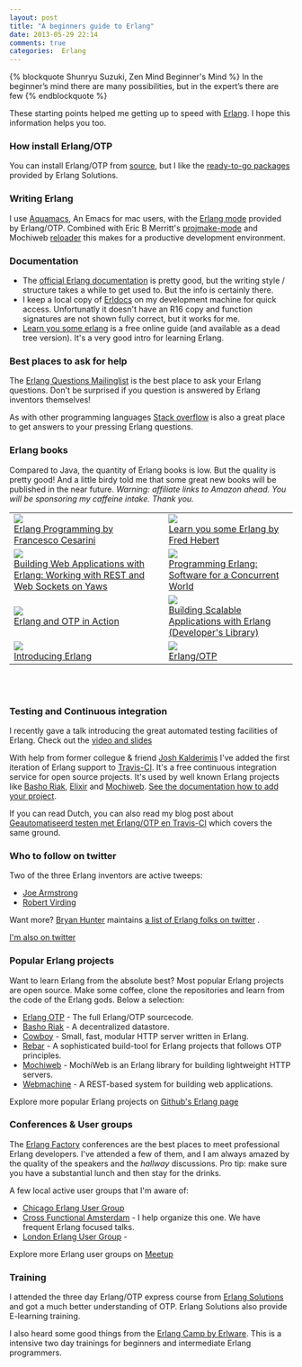 ```yaml
---
layout: post
title: "A beginners guide to Erlang"
date: 2013-05-29 22:14
comments: true
categories:  Erlang
---
```


{% blockquote Shunryu Suzuki, Zen Mind Beginner's Mind %}
In the beginner’s mind there are many possibilities, but in the expert’s there are few
{% endblockquote %}

These starting points helped me getting up to speed with [Erlang](http://www.erlang.org/). I hope this information helps you too.

### How install Erlang/OTP

You can install Erlang/OTP from [source](http://www.erlang.org/download.html), but I like the [ready-to-go packages](https://www.erlang-solutions.com/downloads/download-erlang-otp) provided by Erlang Solutions. 

### Writing Erlang

I use [Aquamacs](http://aquamacs.org/), An Emacs for mac users, with the [Erlang mode](http://www.erlang.org/doc/apps/tools/erlang_mode_chapter.html) provided by Erlang/OTP.  Combined with Eric B Merritt's [projmake-mode](https://github.com/ericbmerritt/projmake-mode) and Mochiweb [reloader](https://github.com/oinksoft/reloader) this makes for a productive development environment.

### Documentation

- The [official Erlang documentation](http://www.erlang.org/doc/) is pretty good, but the writing style / structure takes a while to get used to. But the info is certainly there.
- I keep a local copy of [Erldocs](http://erldocs.com/) on my development machine for quick access. Unfortunatly it doesn't have an R16 copy and function signatures are not shown fully correct, but it works for me.
- [Learn you some erlang](http://learnyousomeerlang.com/) is a free online guide (and available as a dead tree version). It's a very good intro for learning Erlang.

### Best places to ask for help

The [Erlang Questions Mailinglist](http://erlang.org/mailman/listinfo/erlang-questions) is the best place to ask your Erlang questions. Don't be surprised if you question is answered by Erlang inventors themselves!

As with other programming languages [Stack overflow](http://stackoverflow.com/questions/tagged/erlang) is also a great place to get answers to your pressing Erlang questions.


### Erlang books

Compared to Java, the quantity of Erlang books is low. But the quality is pretty good! And a little birdy told me that some great new books will be published in the near future. *Warning: affiliate links to Amazon ahead. You will be sponsoring my caffeine intake. Thank you.*

<table>
            <tr>
                <td>
                    <a href="http://www.amazon.com/gp/product/0596518188/ref=as_li_ss_il?ie=UTF8&camp=1789&creative=390957&creativeASIN=0596518188&linkCode=as2&tag=dotnettaxi-20"><img border="0" src="http://ws.assoc-amazon.com/widgets/q?_encoding=UTF8&ASIN=0596518188&Format=_SL160_&ID=AsinImage&MarketPlace=US&ServiceVersion=20070822&WS=1&tag=dotnettaxi-20" ></a><img src="http://www.assoc-amazon.com/e/ir?t=dotnettaxi-20&l=as2&o=1&a=0596518188" width="1" height="1" border="0" alt="" style="border:none !important; margin:0px !important;" />
                    <br />
                    <a href="http://www.amazon.com/gp/product/0596518188/ref=as_li_ss_tl?ie=UTF8&camp=1789&creative=390957&creativeASIN=0596518188&linkCode=as2&tag=dotnettaxi-20">Erlang Programming by Francesco Cesarini</a><img src="http://www.assoc-amazon.com/e/ir?t=dotnettaxi-20&l=as2&o=1&a=0596518188" width="1" height="1" border="0" alt="" style="border:none !important; margin:0px !important;" />
                </td>
                <td>
                    <a href="http://learnyousomeerlang.com"><img border="0" src="http://ws.assoc-amazon.com/widgets/q?_encoding=UTF8&ASIN=1593274351&Format=_SL110_&ID=AsinImage&MarketPlace=US&ServiceVersion=20070822&WS=1&tag=dotnettaxi-20" ></a><img src="http://www.assoc-amazon.com/e/ir?t=dotnettaxi-20&l=as2&o=1&a=1593274351" width="1" height="1" border="0" alt="" style="border:none !important; margin:0px !important;" />
                    <br />
                    <a href="http://learnyousomeerlang.com/">Learn you some Erlang by Fred Hebert</a><br />
                </td>
            </tr>
            <tr>
                <td>
                    <a href="http://www.amazon.com/gp/product/1449309968/ref=as_li_ss_il?ie=UTF8&camp=1789&creative=390957&creativeASIN=1449309968&linkCode=as2&tag=dotnettaxi-20"><img border="0" src="http://ws.assoc-amazon.com/widgets/q?_encoding=UTF8&ASIN=1449309968&Format=_SL160_&ID=AsinImage&MarketPlace=US&ServiceVersion=20070822&WS=1&tag=dotnettaxi-20" ></a><img src="http://www.assoc-amazon.com/e/ir?t=dotnettaxi-20&l=as2&o=1&a=1449309968" width="1" height="1" border="0" alt="" style="border:none !important; margin:0px !important;" />
                    <br />
                    <a href="http://www.amazon.com/gp/product/1449309968/ref=as_li_ss_tl?ie=UTF8&camp=1789&creative=390957&creativeASIN=1449309968&linkCode=as2&tag=dotnettaxi-20">Building Web Applications with Erlang: Working with REST and Web Sockets on Yaws</a><img src="http://www.assoc-amazon.com/e/ir?t=dotnettaxi-20&l=as2&o=1&a=1449309968" width="1" height="1" border="0" alt="" style="border:none !important; margin:0px !important;" />
                </td>
                <td>
                    <a href="http://www.amazon.com/gp/product/193435600X/ref=as_li_ss_il?ie=UTF8&camp=1789&creative=390957&creativeASIN=193435600X&linkCode=as2&tag=dotnettaxi-20"><img border="0" src="http://ws.assoc-amazon.com/widgets/q?_encoding=UTF8&ASIN=193435600X&Format=_SL160_&ID=AsinImage&MarketPlace=US&ServiceVersion=20070822&WS=1&tag=dotnettaxi-20" ></a><img src="http://www.assoc-amazon.com/e/ir?t=dotnettaxi-20&l=as2&o=1&a=193435600X" width="1" height="1" border="0" alt="" style="border:none !important; margin:0px !important;" />
                    <br />
                    <a href="http://www.amazon.com/gp/product/193435600X/ref=as_li_ss_tl?ie=UTF8&camp=1789&creative=390957&creativeASIN=193435600X&linkCode=as2&tag=dotnettaxi-20">Programming Erlang: Software for a Concurrent World</a><img src="http://www.assoc-amazon.com/e/ir?t=dotnettaxi-20&l=as2&o=1&a=193435600X" width="1" height="1" border="0" alt="" style="border:none !important; margin:0px !important;" />
                </td>
            </tr>
            <tr>
                <td>
                    <a href="http://www.amazon.com/gp/product/1933988789/ref=as_li_ss_il?ie=UTF8&camp=1789&creative=390957&creativeASIN=1933988789&linkCode=as2&tag=dotnettaxi-20"><img border="0" src="http://ws.assoc-amazon.com/widgets/q?_encoding=UTF8&ASIN=1933988789&Format=_SL160_&ID=AsinImage&MarketPlace=US&ServiceVersion=20070822&WS=1&tag=dotnettaxi-20" ></a><img src="http://www.assoc-amazon.com/e/ir?t=dotnettaxi-20&l=as2&o=1&a=1933988789" width="1" height="1" border="0" alt="" style="border:none !important; margin:0px !important;" />
                    <br />
                    <a href="http://www.amazon.com/gp/product/1933988789/ref=as_li_ss_tl?ie=UTF8&camp=1789&creative=390957&creativeASIN=1933988789&linkCode=as2&tag=dotnettaxi-20">Erlang and OTP in Action</a><img src="http://www.assoc-amazon.com/e/ir?t=dotnettaxi-20&l=as2&o=1&a=1933988789" width="1" height="1" border="0" alt="" style="border:none !important; margin:0px !important;" />
                </td>
                <td>
                    <a href="http://www.amazon.com/gp/product/0321636465/ref=as_li_ss_il?ie=UTF8&camp=1789&creative=390957&creativeASIN=0321636465&linkCode=as2&tag=dotnettaxi-20"><img border="0" src="http://ws.assoc-amazon.com/widgets/q?_encoding=UTF8&ASIN=0321636465&Format=_SL160_&ID=AsinImage&MarketPlace=US&ServiceVersion=20070822&WS=1&tag=dotnettaxi-20" ></a><img src="http://www.assoc-amazon.com/e/ir?t=dotnettaxi-20&l=as2&o=1&a=0321636465" width="1" height="1" border="0" alt="" style="border:none !important; margin:0px !important;" />
                    <br />
                    <a href="http://www.amazon.com/gp/product/0321636465/ref=as_li_ss_tl?ie=UTF8&camp=1789&creative=390957&creativeASIN=0321636465&linkCode=as2&tag=dotnettaxi-20">Building Scalable Applications with Erlang (Developer's Library)</a><img src="http://www.assoc-amazon.com/e/ir?t=dotnettaxi-20&l=as2&o=1&a=0321636465" width="1" height="1" border="0" alt="" style="border:none !important; margin:0px !important;" />
                </td>
            </tr>
            <tr>
                <td>
                    <a href="http://www.amazon.com/gp/product/1449331769/ref=as_li_ss_il?ie=UTF8&camp=1789&creative=390957&creativeASIN=1449331769&linkCode=as2&tag=dotnettaxi-20"><img border="0" src="http://ws.assoc-amazon.com/widgets/q?_encoding=UTF8&ASIN=1449331769&Format=_SL160_&ID=AsinImage&MarketPlace=US&ServiceVersion=20070822&WS=1&tag=dotnettaxi-20" ></a><img src="http://www.assoc-amazon.com/e/ir?t=dotnettaxi-20&l=as2&o=1&a=1449331769" width="1" height="1" border="0" alt="" style="border:none !important; margin:0px !important;" />
                    <br />
                    <a href="http://www.amazon.com/gp/product/1449331769/ref=as_li_ss_tl?ie=UTF8&camp=1789&creative=390957&creativeASIN=1449331769&linkCode=as2&tag=dotnettaxi-20">Introducing Erlang</a><img src="http://www.assoc-amazon.com/e/ir?t=dotnettaxi-20&l=as2&o=1&a=1449331769" width="1" height="1" border="0" alt="" style="border:none !important; margin:0px !important;" />
                </td>
                <td>
                    <a href="http://www.amazon.com/gp/product/3941841459/ref=as_li_ss_il?ie=UTF8&camp=1789&creative=390957&creativeASIN=3941841459&linkCode=as2&tag=dotnettaxi-20"><img border="0" src="http://ws.assoc-amazon.com/widgets/q?_encoding=UTF8&ASIN=3941841459&Format=_SL160_&ID=AsinImage&MarketPlace=US&ServiceVersion=20070822&WS=1&tag=dotnettaxi-20" ></a><img src="http://www.assoc-amazon.com/e/ir?t=dotnettaxi-20&l=as2&o=1&a=3941841459" width="1" height="1" border="0" alt="" style="border:none !important; margin:0px !important;" />
                    <br />
                    <a href="http://www.amazon.com/gp/product/3941841459/ref=as_li_ss_tl?ie=UTF8&camp=1789&creative=390957&creativeASIN=3941841459&linkCode=as2&tag=dotnettaxi-20">Erlang/OTP</a><img src="http://www.assoc-amazon.com/e/ir?t=dotnettaxi-20&l=as2&o=1&a=3941841459" width="1" height="1" border="0" alt="" style="border:none !important; margin:0px !important;" />
                </td>
            </tr>
</table>
<br /><br />

### Testing and Continuous integration

I recently gave a talk introducing the great automated testing facilities of Erlang. Check out the [video and slides](/blog/2013/04/25/erlang-testing/)

With help from former collegue & friend [Josh Kalderimis](https://twitter.com/j2h) I've added the first iteration of Erlang support to [Travis-CI](https://travis-ci.org/). It's a free continuous integration service for open source projects. It's used by well known Erlang projects like [Basho Riak](http://basho.com/riak/), [Elixir](http://elixir-lang.org/) and [Mochiweb](https://github.com/mochi/mochiweb).
[See the documentation how to add your project](http://about.travis-ci.org/docs/user/languages/erlang/). 

If you can read Dutch, you can also read my blog post about [Geautomatiseerd testen met Erlang/OTP en Travis-CI](blog/2013/04/25/geautomatiseerd-testen-met-erlang/) which covers the same ground.

### Who to follow on twitter

Two of the three Erlang inventors are active tweeps:

- [Joe Armstrong](https://twitter.com/joeerl)
- [Robert Virding](https://twitter.com/rvirding)

Want more?  [Bryan Hunter](https://twitter.com/bryan_hunter) maintains [a list of Erlang folks on twitter](https://twitter.com/bryan_hunter/erlang/members) . 

[I'm also on twitter](https://twitter.com/wardbekker)

### Popular Erlang projects

Want to learn Erlang from the absolute best? Most popular Erlang projects are open source. Make some coffee, clone the repositories and learn from the code of the Erlang gods. Below a selection:

- [Erlang OTP](https://github.com/erlang/otp) - The full Erlang/OTP sourcecode.
- [Basho Riak](https://github.com/basho/riak) - A decentralized datastore.
- [Cowboy](https://github.com/extend/cowboy) - Small, fast, modular HTTP server written in Erlang.
- [Rebar](https://github.com/rebar/rebar) - A sophisticated build-tool for Erlang projects that follows OTP principles.
- [Mochiweb](https://github.com/mochi/mochiweb) - MochiWeb is an Erlang library for building lightweight HTTP servers.
- [Webmachine](https://github.com/basho/webmachine) - A REST-based system for building web applications.

Explore more popular Erlang projects on [Github's Erlang page](https://github.com/languages/Erlang)

### Conferences & User groups

The [Erlang Factory](http://www.erlang-factory.com/) conferences are the best places to meet professional Erlang developers. I've attended a few of them, and I am always amazed by the quality of the speakers and the *hallway* discussions. Pro tip: make sure you have a substantial lunch and then stay for the drinks.

A few local active user groups that I'm aware of:

- [Chicago Erlang User Group](http://www.meetup.com/ErlangChicago/)
- [Cross Functional Amsterdam](http://www.meetup.com/funadam/) - I help organize this one. We have frequent Erlang focused talks.
- [London Erlang User Group](http://www.meetup.com/erlangusergroup/) - 

Explore more Erlang user groups on [Meetup](http://www.meetup.com/find/?offset=0&psize=64&currentpage=1&allMeetups=true&categories=&keywords=erlang&radius=Infinity&userFreeform=&mcId=&mcName=&lat=52.083298&lon=4.300003&sort=default)

### Training

I attended the three day Erlang/OTP express course from [Erlang Solutions](https://www.erlang-solutions.com/services/training) and got a much better understanding of OTP. Erlang Solutions also provide E-learning training.

I also heard some good things from the [Erlang Camp by Erlware](http://erlangcamp.com/). This is a intensive two day trainings for beginners and intermediate Erlang programmers.
